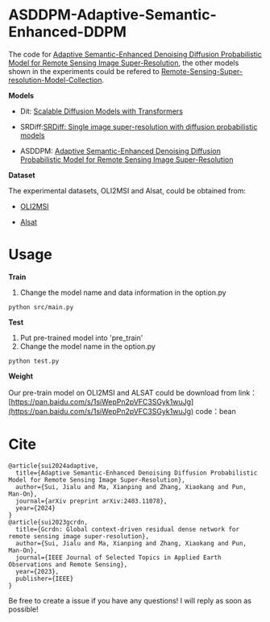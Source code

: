 # ASDDPM-Adaptive-Semantic-Enhanced-DDPM
The code for [Adaptive Semantic-Enhanced Denoising Diffusion Probabilistic Model for Remote Sensing Image Super-Resolution](https://arxiv.org/abs/2403.11078), the other models shown in the experiments could be refered to [Remote-Sensing-Super-resolution-Model-Collection](https://github.com/littlebeen/Remote-Sensing-Super-resolution-Model-Collection).

**Models**

* Dit: [Scalable Diffusion Models with Transformers](https://openaccess.thecvf.com/content/ICCV2023/papers/Peebles_Scalable_Diffusion_Models_with_Transformers_ICCV_2023_paper.pdf)

* SRDiff:[SRDiff: Single image super-resolution with diffusion probabilistic models](https://pdf.sciencedirectassets.com/271597/1-s2.0-S0925231222X00052/1-s2.0-S0925231222000522/main.pdf?X-Amz-Security-Token=IQoJb3JpZ2luX2VjEFcaCXVzLWVhc3QtMSJGMEQCIE5nQ5z%2FbWYGT5VLwQVLg8vMxQxFNx2MYuYzTVERBRExAiAlCDT9ls%2BtTSxeJcfLejFw0N39X8cpQBsLUFB%2BH%2F3pViqyBQhwEAUaDDA1OTAwMzU0Njg2NSIMOoZ3B59EyhVGS5wfKo8FGT1xBXoR9PjQ6DBggoRXUfIg3L1rAqLSpc9EsLFEvPqs3PVcpVJ%2BnCq%2F556EbYRhzRY%2BVuAxyhksJ8MuENXJlspwgo5QFxVQI6%2F7wCknpgvF8SbE6me7sYOS14Z07XwKIKQmHh5%2FXk%2FlY9XHL4QxUItcQoBeaPLp%2BCSX%2FVdZJHFQMCzz2hi5kIE1H7CMgbW1QWil6cAUPJubJ6VCq2yVLU3WeYXTDbysPi0rAfA5o%2FQ1fDfPjhBfLs%2BLotkqVWZwsVpROvx%2BODikwIZOBqbZQVKAuFtwNEaMsbIPiI5GJKiCw9%2BZIKUDABKYIUjhw59VKI0z5hcIXzzvcEAPlYHp4b40AZzW7CmMRPtC4yEgoo37vPW9%2FGoagcO41HTn4kiKYoDNkRAzu06r36mFvmMmoQhGYBLmQZslRzK1h2pCb24qXFYQYMSNTcT637E8WToHZSIB86LmLMMTIXTB79%2F2pIhBv2hvCy86tGSfU5mjwCVwxp80GFLVYuj3r7kOhSE4Mc8pcsGg%2FulwjcrDfCGaQ1IDJ4pOk0qZHxd3urYmDbSlrv6PVwPzbECd2%2FFRFlZ5%2BdUac3bhRRyEyWS6J1%2B6qgsvkxaG3n6YH%2Bp2i1xalICFUL9WhphkJH%2BY%2FjBdJ%2FhrGiIfuq%2BG7iQG6MBvZaUN9ecQ8y9DNUVIAqKkzjrqGVyn%2B6%2Fff9mYMyQQDDtsgfTSx51sZzcUlAWUcKAn6%2F867ObBOTh5nbY1kYR3Hi88A9%2BLw4TfZN8i8VozSVtMTTa9ejBj9XxZE8HphhfVwPR4tMKIb99I0ABgjq28mp3zTf1mInAHFGdmQRpzkhUmIqb%2BcCcrm6idYkWvisgulhiyK2TZTrXBqUssCgaWa%2FnYYzDXnP%2BvBjqyATy0kHH0P%2FNl2sBQyMouHkX1TR2ZmMGFv%2Fo4fEu2neZMKDGBtLczPaqrLFLlpxG8LixyEuoE3UQ307bO3orpabfFwomQ7dDYDawtxDgVJpnbQx%2BcGjvtayLMQtOJXhhLfbE2Bei2tnpBBjzWO1KY9G7GGSMnFEyVLZIXzzZtRuT%2FZEMJgESWSA2QxiIxec8oeRtHD2wrEbsqKlX38a2wahJ1S5dp0zpd2ebdqY1JswQ%2BYnU%3D&X-Amz-Algorithm=AWS4-HMAC-SHA256&X-Amz-Date=20240324T072906Z&X-Amz-SignedHeaders=host&X-Amz-Expires=300&X-Amz-Credential=ASIAQ3PHCVTYV4XKUYVT%2F20240324%2Fus-east-1%2Fs3%2Faws4_request&X-Amz-Signature=7a90f3f3e6bcd0fefa0542db9777c5196389f36bcef7927f35dd71ca05249f45&hash=2d9b7c74023e4338242573ec8c7e752c9eaf87dfda1b5195f9402d3056a731a7&host=68042c943591013ac2b2430a89b270f6af2c76d8dfd086a07176afe7c76c2c61&pii=S0925231222000522&tid=spdf-b0bc34aa-690e-41e1-91f5-38b84a8007af&sid=28a2b10537db2743d82a1a826a2993ab5976gxrqa&type=client&tsoh=d3d3LnNjaWVuY2VkaXJlY3QuY29t&ua=190a5c535a53005d0004&rr=8694f2bccea917e6&cc=cn)

* ASDDPM: [Adaptive Semantic-Enhanced Denoising Diffusion Probabilistic Model for Remote Sensing Image Super-Resolution](https://arxiv.org/abs/2403.11078)

**Dataset**

The experimental datasets, OLI2MSI and Alsat, could be obtained from:

* [OLI2MSI](https://github.com/wjwjww/OLI2MSI)

* [Alsat](https://github.com/achrafdjerida/Alsat-2B)

# Usage

**Train**

1. Change the model name and data information in the option.py

```python src/main.py ```

**Test**

1. Put pre-trained model into 'pre_train'
2. Change the model name in the option.py

```python test.py```

**Weight**

Our pre-train model on OLI2MSI and ALSAT could be download from link：[https://pan.baidu.com/s/1siWepPn2pVFC3SGyk1wuJg](https://pan.baidu.com/s/1siWepPn2pVFC3SGyk1wuJg)  code：bean


# Cite

```
@article{sui2024adaptive,
  title={Adaptive Semantic-Enhanced Denoising Diffusion Probabilistic Model for Remote Sensing Image Super-Resolution},
  author={Sui, Jialu and Ma, Xianping and Zhang, Xiaokang and Pun, Man-On},
  journal={arXiv preprint arXiv:2403.11078},
  year={2024}
}
@article{sui2023gcrdn,
  title={Gcrdn: Global context-driven residual dense network for remote sensing image super-resolution},
  author={Sui, Jialu and Ma, Xianping and Zhang, Xiaokang and Pun, Man-On},
  journal={IEEE Journal of Selected Topics in Applied Earth Observations and Remote Sensing},
  year={2023},
  publisher={IEEE}
}
```
Be free to create a issue if you have any questions! I will reply as soon as possible!
